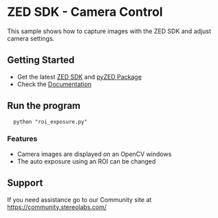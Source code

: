 # ZED SDK - Camera Control

This sample shows how to capture images with the ZED SDK and adjust camera settings.

## Getting Started
 - Get the latest [ZED SDK](https://www.stereolabs.com/developers/release/) and [pyZED Package](https://www.stereolabs.com/docs/app-development/python/install/)
 - Check the [Documentation](https://www.stereolabs.com/docs/)
 
## Run the program

      python "roi_exposure.py"
      
### Features

 - Camera images are displayed on an OpenCV windows
 - The auto exposure using an ROI can be changed


## Support
If you need assistance go to our Community site at https://community.stereolabs.com/